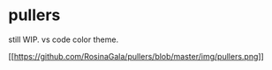# pullers

still WIP.
vs code color theme.

[[https://github.com/RosinaGala/pullers/blob/master/img/pullers.png]]